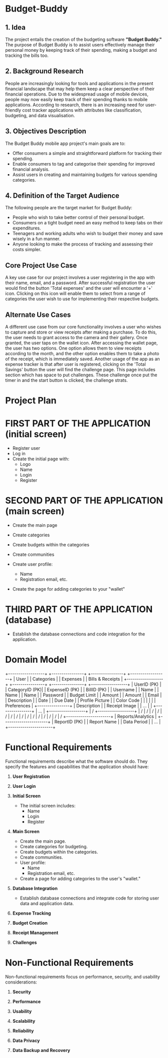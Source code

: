 # Budget-Buddy

## 1. Idea

The project entails the creation of the budgeting software **"Budget Buddy."** The purpose of Budget Buddy is to assist users effectively manage their personal money by keeping track of their spending, making a budget and tracking the bills too. 
 
## 2. Background Research

People are increasingly looking for tools and applications in the present financial landscape that may help them keep a clear perspective of their financial operations. Due to the widespread usage of mobile devices, people may now easily keep track of their spending thanks to mobile applications. According to research, there is an increasing need for user-friendly cost tracker applications with attributes like classification, budgeting, and data visualisation.

## 3. Objectives Description

The Budget Buddy mobile app project's main goals are to:

- Offer consumers a simple and straightforward platform for tracking their spending.
- Enable consumers to tag and categorise their spending for improved financial analysis.
- Assist users in creating and maintaining budgets for various spending categories.

## 4. Definition of the Target Audience

The following people are the target market for Budget Buddy:

- People who wish to take better control of their personal budget.
- Consumers on a tight budget need an easy method to keep tabs on their expenditures. 
- Teenagers and working adults who wish to budget their money and save wisely in a fun manner.
- Anyone looking to make the process of tracking and assessing their costs simpler.



## Core Project Use Case

A key use case for our project involves a user registering in the app with their name, email, and a password. After successful registration the user would find the button 'Total expenses' and the user will encounter a '+' icon. Clicking on this icon will enable them to select from a range of categories the user wish to use for implementing their respective budgets.

## Alternate Use Cases

A different use case from our core functionality involves a user who wishes to capture and store or view receipts after making a purchase. To do this, the user needs to grant access to the camera and their gallery. Once granted, the user taps on the wallet icon. After accessing the wallet page, the user has two options. One option allows them to view receipts according to the month, and the other option enables them to take a photo of the receipt, which is immediately saved.
Another usage of the app as an expense tracker is that after user is registered, clicking on the 'Total Savings' button the user will find the challenge page. This page includes section which has space to put challenges. These challenge once put the timer in and the start button is clicked, the challenge strats.

# Project Plan

# FIRST PART OF THE APPLICATION (initial screen)

- Register user
- Log in
- Create the initial page with:
  - Logo
  - Name
  - Login
  - Register

# SECOND PART OF THE APPLICATION (main screen)

- Create the main page
- Create categories
- Create budgets within the categories
- Create communities
- Create user profile:

  - Name
  - Registration email, etc.

- Create the page for adding categories to your "wallet"

# THIRD PART OF THE APPLICATION (database)

- Establish the database connections and code integration for the application.

# Domain Model

+------------------+ +----------------+ +----------------+ +------------------+
| User | | Categories | | Expenses | | Bills & Receipts |
+------------------+ +----------------+ +----------------+ +------------------+
| UserID (PK) | | CategoryID (PK)| | ExpenseID (PK) | | BillID (PK) |
| Username | | Name | | Name | | Name |
| Password | | Budget Limit | | Amount | | Amount |
| Email | | Description | | Date | | Due Date |
| Profile Picture | | Color Code | | | | |
| Preferences | +----------------+ | Description | | Receipt Image |
| ... | | +----------------+ | ... |
+------------------+ | / +------------------+
| /
| /
| /
| /
| /
| /
| /
| /
| /
| /
| /
| /
| /
| /
| /
+----------------------+
| Reports/Analytics |
+----------------------+
| ReportID (PK) |
| Report Name |
| Data Period |
| ... |
+----------------------+

# Functional Requirements

Functional requirements describe what the software should do. They specify the features and capabilities that the application should have:

1. **User Registration**

2. **User Login**

3. **Initial Screen**

   - The initial screen includes:
     - Name
     - Login
     - Register

4. **Main Screen**

   - Create the main page.
   - Create categories for budgeting.
   - Create budgets within the categories.
   - Create communities.
   - User profile:
     - Name
     - Registration email, etc.
   - Create a page for adding categories to the user's "wallet."

5. **Database Integration**

   - Establish database connections and integrate code for storing user data and application data.

6. **Expense Tracking**

7. **Budget Creation**

8. **Receipt Management**

9. **Challenges**

# Non-Functional Requirements

Non-functional requirements focus on performance, security, and usability considerations:

1. **Security**

2. **Performance**

3. **Usability**

4. **Scalability**

5. **Reliability**

6. **Data Privacy**

7. **Data Backup and Recovery**
